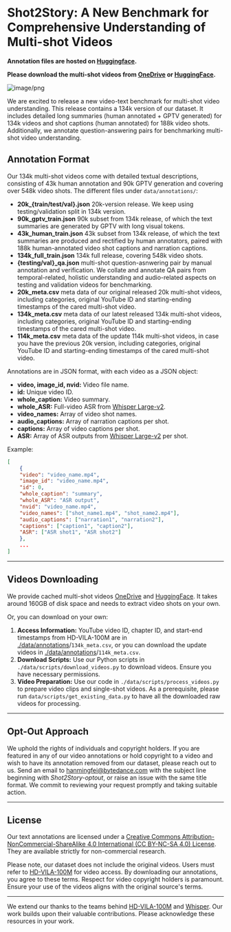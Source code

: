 # Shot2Story: A New Benchmark for Comprehensive Understanding of Multi-shot Videos

**Annotation files are hosted on [Huggingface](https://huggingface.co/datasets/mhan/shot2story).**

**Please download the multi-shot videos from [OneDrive](https://1drv.ms/f/s!Ap3OKt6-X52NgXoG4-64N9WZDenS?e=oIHfkZ) or [HuggingFace](https://huggingface.co/mhan/shot2story-videos).**


![image/png](https://cdn-uploads.huggingface.co/production/uploads/641ae9911911d3be67422e6f/QdZH4AasZ9CBtSUDXvJl8.png)

We are excited to release a new video-text benchmark for multi-shot video understanding. This release contains a 134k version of our dataset. It includes detailed long summaries (human annotated + GPTV generated) for 134k videos and shot captions (human annotated) for 188k video shots. Additionally, we annotate question-answering pairs for benchmarking multi-shot video understanding.


## Annotation Format <a name="annotation-format"></a>
Our 134k multi-shot videos come with detailed textual descriptions, consisting of 43k human annotation and 90k GPTV generation and covering over 548k video shots. The different files under `data/annotations/`:

- **20k_{train/test/val}.json** 20k-version release. We keep using testing/validation split in 134k version.
- **90k_gptv_train.json** 90k subset from 134k release, of which the text summaries are generated by GPTV with long visual tokens.
- **43k_human_train.json** 43k subset from 134k release, of which the text summaries are produced and rectified by human annotators, paired with 188k human-annotated video shot captions and narration captions.
- **134k_full_train.json** 134k full release, covering 548k video shots.
- **{testing/val}_qa.json** multi-shot question-asnwering pair by manual annotation and verification. We collate and annotate QA pairs from temporal-related, holistic understanding and audio-related aspects on testing and validation videos for benchmarking.
- **20k_meta.csv** meta data of our original released 20k multi-shot videos, including categories, original YouTube ID and starting-ending timestamps of the cared multi-shot video.
- **134k_meta.csv** meta data of our latest released 134k multi-shot videos, including categories, original YouTube ID and starting-ending timestamps of the cared multi-shot video.
- **114k_meta.csv** meta data of the update 114k multi-shot videos, in case you have the previous 20k version, including categories, original YouTube ID and starting-ending timestamps of the cared multi-shot video.



Annotations are in JSON format, with each video as a JSON object:

- **video, image_id, nvid:** Video file name.
- **id:** Unique video ID.
- **whole_caption:** Video summary.
- **whole_ASR:** Full-video ASR from [Whisper Large-v2](https://github.com/openai/whisper).
- **video_names:** Array of video shot names.
- **audio_captions:** Array of narration captions per shot.
- **captions:** Array of video captions per shot.
- **ASR:** Array of ASR outputs from [Whisper Large-v2](https://github.com/openai/whisper) per shot.

Example:

```json
[
    {
    "video": "video_name.mp4",
    "image_id": "video_name.mp4",
    "id": 0,
    "whole_caption": "summary",
    "whole_ASR": "ASR output",
    "nvid": "video_name.mp4",
    "video_names": ["shot_name1.mp4", "shot_name2.mp4"],
    "audio_captions": ["narration1", "narration2"],
    "captions": ["caption1", "caption2"],
    "ASR": ["ASR shot1", "ASR shot2"]
    },
    ...
]
```

---

## Videos Downloading <a name="videos-downloading"></a>

We provide cached multi-shot videos [OneDrive](https://1drv.ms/f/s!Ap3OKt6-X52NgXoG4-64N9WZDenS?e=oIHfkZ) and [HuggingFace](https://huggingface.co/mhan/shot2story-videos). It takes around 160GB of disk space and needs to extract video shots on your own.

Or, you can download on your own:

1. **Access Information:** YouTube video ID, chapter ID, and start-end timestamps from HD-VILA-100M are in [./data/annotations](https://huggingface.co/datasets/mhan/shot2story/tree/main)/`134k_meta.csv`, or you can download the update videos in [./data/annotations](https://huggingface.co/datasets/mhan/shot2story/tree/main)/`114k_meta.csv`.
2. **Download Scripts:** Use our Python scripts in `./data/scripts/download_videos.py` to download videos. Ensure you have necessary permissions.
3. **Video Preparation:** Use our code in `./data/scripts/process_videos.py` to prepare video clips and single-shot videos. As a prerequisite, please run `data/scripts/get_existing_data.py` to have all the downloaded raw videos for processing.


---

## Opt-Out Approach <a name="opt-out-approach"></a>

We uphold the rights of individuals and copyright holders. If you are featured in any of our video annotations or hold copyright to a video and wish to have its annotation removed from our dataset, please reach out to us. Send an email to hanmingfei@bytedance.com with the subject line beginning with *Shot2Story-optout*, or raise an issue with the same title format. We commit to reviewing your request promptly and taking suitable action.

---

## License <a name="license"></a>

Our text annotations are licensed under a [Creative Commons Attribution-NonCommercial-ShareAlike 4.0 International (CC BY-NC-SA 4.0) License](https://creativecommons.org/licenses/by-nc-sa/4.0/). They are available strictly for non-commercial research.

Please note, our dataset does not include the original videos. Users must refer to [HD-VILA-100M](https://github.com/microsoft/XPretrain/blob/main/hd-vila-100m/README.md) for video access. By downloading our annotations, you agree to these terms. Respect for video copyright holders is paramount. Ensure your use of the videos aligns with the original source's terms.

---

We extend our thanks to the teams behind [HD-VILA-100M](https://github.com/microsoft/XPretrain/blob/main/hd-vila-100m/README.md) and [Whisper](https://github.com/openai/whisper). Our work builds upon their valuable contributions. Please acknowledge these resources in your work.
